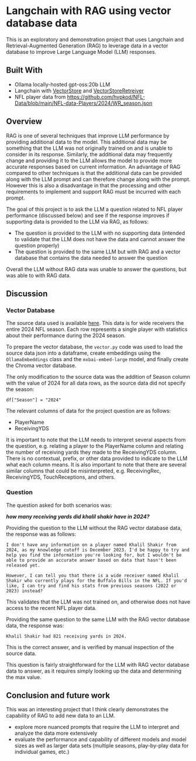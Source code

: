 # Langchain with RAG using vector database data

This is an exploratory and demonstration project that uses Langchain and Retrieval-Augmented Generation (RAG) to leverage data in a vector database to improve Large Language Model (LLM) responses.

## Built With

* Ollama locally-hosted gpt-oss:20b LLM
* Langchain with [VectorStore](https://python.langchain.com/api_reference/core/vectorstores/langchain_core.vectorstores.base.VectorStore.html#langchain_core.vectorstores.base.VectorStore) and [VectorStoreRetreiver](https://python.langchain.com/api_reference/core/vectorstores/langchain_core.vectorstores.base.VectorStoreRetriever.html#langchain_core.vectorstores.base.VectorStoreRetriever)
* NFL player data from https://github.com/hvpkod/NFL-Data/blob/main/NFL-data-Players/2024/WR_season.json

## Overview

RAG is one of several techniques that improve LLM performance by providing additional data to the model.  This additional data may be something that the LLM was not originally trained on and is unable to consider in its response.  Similarly, the additional data may frequently change and providing it to the LLM allows the model to provide more accurate responses based on current information.  An advantage of RAG compared to other techniques is that the additional data can be provided along with the LLM prompt and can therefore change along with the prompt.  However this is also a disadvantage in that the processing and other requirements to implement and support RAG must be incurred with each prompt.

The goal of this project is to ask the LLM a question related to NFL player performance (discussed below) and see if the response improves if supporting data is provided to the LLM via RAG, as follows:

* The question is provided to the LLM with no supporting data (intended to validate that the LLM does not have the data and cannot answer the question properly)
* The question is provided to the same LLM but with RAG and a vector database that contains the data needed to answer the question

Overall the LLM without RAG data was unable to answer the questions, but was able to with RAG data.

## Discussion

### Vector Database

The source data used is available [here](https://github.com/hvpkod/NFL-Data/blob/main/NFL-data-Players/2024/WR_season.json).  This data is for wide receivers the entire 2024 NFL season.  Each row represents a single player with statistics about their performance during the 2024 season.

To prepare the vector database, the ```vector.py``` code was used to load the source data json into a dataframe, create embeddings using the ```OllamaEmbeddings``` class and the ```mxbai-embed-large``` model, and finally create the Chroma vector database.

The only modification to the source data was the addition of Season column with the value of 2024 for all data rows, as the source data did not specify the season:

```df["Season"] = "2024"```

The relevant columns of data for the project question are as follows:

* PlayerName
* ReceivingYDS

It is important to note that the LLM needs to interpret several aspects from the question, e.g. relating a player to the PlayerName column and relating the number of receiving yards they made to the ReceivingYDS column.  There is no contextual, prefix, or other data provided to indicate to the LLM what each column means.  It is also important to note that there are several similar columns that could be misinterpreted, e.g. ReceivingRec, ReceivingYDS, TouchReceptions, and others.

### Question

The question asked for both scenarios was:

***how many receiving yards did khalil shakir have in 2024?***

Providing the question to the LLM without the RAG vector database data, the response was as follows:

```
I don't have any information on a player named Khalil Shakir from 2024, as my knowledge cutoff is December 2023. I'd be happy to try and help you find the information you're looking for, but I wouldn't be able to provide an accurate answer based on data that hasn't been released yet.

However, I can tell you that there is a wide receiver named Khalil Shakir who currently plays for the Buffalo Bills in the NFL. If you'd like, I can try and find his stats from previous seasons (2022 or 2023) instead?
```

This validates that the LLM was not trained on, and otherwise does not have access to the recent NFL player data.

Providing the same question to the same LLM with the RAG vector database data, the response was:

```
Khalil Shakir had 821 receiving yards in 2024.
```

This is the correct answer, and is verified by manual inspection of the source data.

This question is fairly straightforward for the LLM with RAG vector database data to answer, as it requires simply looking up the data and determining the max value.

## Conclusion and future work

This was an interesting project that I think clearly demonstrates the capability of RAG to add new data to an LLM.

* explore more nuanced prompts that require the LLM to interpret and analyze the data more extensively
* evaluate the performance and capability of different models and model sizes as well as larger data sets (multiple seasons, play-by-play data for individual games, etc.)
